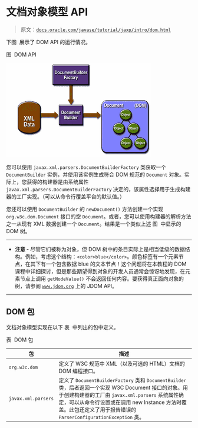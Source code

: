 # 文档对象模型 API

> 原文：[`docs.oracle.com/javase/tutorial/jaxp/intro/dom.html`](https://docs.oracle.com/javase/tutorial/jaxp/intro/dom.html)

下图  展示了 DOM API 的运行情况。

图  DOM API

![DOM API](img/29f82be8c6756c2aeaaa366112831581.png)

您可以使用 `javax.xml.parsers.DocumentBuilderFactory` 类获取一个 `DocumentBuilder` 实例，并使用该实例生成符合 DOM 规范的 `Document` 对象。实际上，您获得的构建器是由系统属性 `javax.xml.parsers.DocumentBuilderFactory` 决定的，该属性选择用于生成构建器的工厂实现。（可以从命令行覆盖平台的默认值。）

您还可以使用 `DocumentBuilder` 的 `newDocument()` 方法创建一个实现 `org.w3c.dom.Document` 接口的空 `Document`。或者，您可以使用构建器的解析方法之一从现有 XML 数据创建一个 `Document`。结果是一个类似上述 图  中显示的 DOM 树。

* * *

-   **注意 -** 尽管它们被称为对象，但 DOM 树中的条目实际上是相当低级的数据结构。例如，考虑这个结构：`<color>blue</color>`。颜色标签有一个元素节点，在其下有一个包含数据 blue 的文本节点！这个问题将在本教程的 DOM 课程中详细探讨，但是那些期望得到对象的开发人员通常会惊讶地发现，在元素节点上调用 `getNodeValue()` 不会返回任何内容。要获得真正面向对象的树，请参阅 [`www.jdom.org`](http://www.jdom.org) 上的 JDOM API。

* * *

## DOM 包

文档对象模型实现在以下 表  中列出的包中定义。

表  DOM 包

| 包 | 描述 |
| --- | --- |
| `org.w3c.dom` | 定义了 W3C 规范中 XML（以及可选的 HTML）文档的 DOM 编程接口。 |
| `javax.xml.parsers` | 定义了 `DocumentBuilderFactory` 类和 `DocumentBuilder` 类，后者返回一个实现 W3C Document 接口的对象。用于创建构建器的工厂由 `javax.xml.parsers` 系统属性确定，可以从命令行设置或在调用 new Instance 方法时覆盖。此包还定义了用于报告错误的 `ParserConfigurationException` 类。 |
